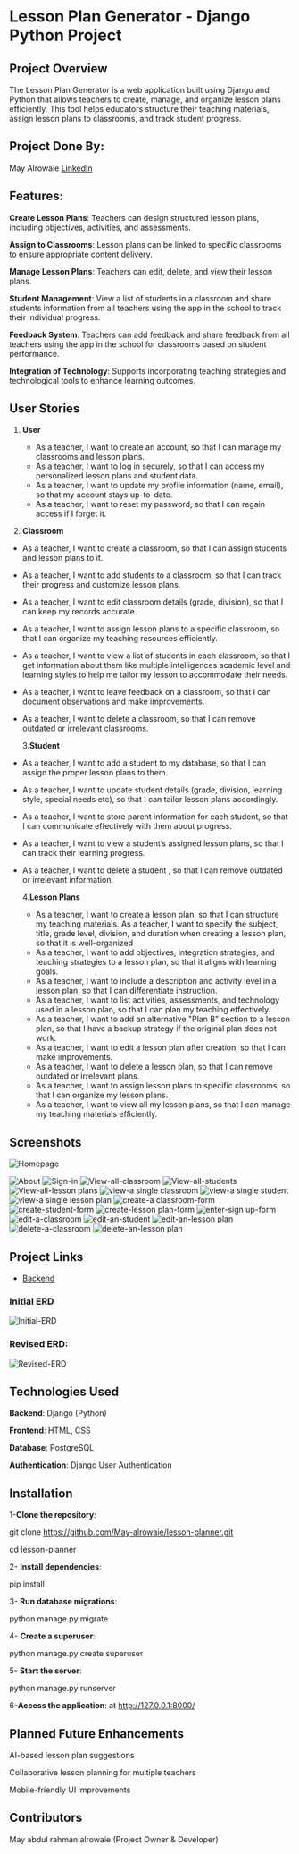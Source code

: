 # Lesson Plan Generator - Django Python Project

## Project Overview

The Lesson Plan Generator is a web application built using Django and Python that allows teachers to create, manage, and organize lesson plans efficiently. This tool helps educators structure their teaching materials, assign lesson plans to classrooms, and track student progress.

## Project Done By:

May Alrowaie [LinkedIn](https://www.linkedin.com/in/may-alrowaie)

## Features:

**Create Lesson Plans**: Teachers can design structured lesson plans, including objectives, activities, and assessments.

**Assign to Classrooms**: Lesson plans can be linked to specific classrooms to ensure appropriate content delivery.

**Manage Lesson Plans**: Teachers can edit, delete, and view their lesson plans.

**Student Management**: View a list of students in a classroom and share students information from all teachers using the app in the school to track their individual progress.

**Feedback System**: Teachers can add feedback and share feedback from all teachers using the app in the school for classrooms based on student performance.

**Integration of Technology**: Supports incorporating teaching strategies and technological tools to enhance learning outcomes.

## User Stories

1. **User**

   - As a teacher, I want to create an account, so that I can manage my classrooms and lesson plans.
   - As a teacher, I want to log in securely, so that I can access my personalized lesson plans and student data.
   - As a teacher, I want to update my profile information (name, email), so that my account stays up-to-date.
   - As a teacher, I want to reset my password, so that I can regain access if I forget it.

2. **Classroom**

- As a teacher, I want to create a classroom, so that I can assign students and lesson plans to it.
- As a teacher, I want to add students to a classroom, so that I can track their progress and customize lesson plans.
- As a teacher, I want to edit classroom details (grade, division), so that I can keep my records accurate.
- As a teacher, I want to assign lesson plans to a specific classroom, so that I can organize my teaching resources efficiently.
- As a teacher, I want to view a list of students in each classroom, so that I get information about them like multiple intelligences academic level and learning styles to help me tailor my lesson to accommodate their needs.

- As a teacher, I want to leave feedback on a classroom, so that I can document observations and make improvements.
- As a teacher, I want to delete a classroom, so that I can remove outdated or irrelevant classrooms.

  3.**Student**

- As a teacher, I want to add a student to my database, so that I can assign the proper lesson plans to them.
- As a teacher, I want to update student details (grade, division, learning style, special needs etc), so that I can tailor lesson plans accordingly.
- As a teacher, I want to store parent information for each student, so that I can communicate effectively with them about progress.
- As a teacher, I want to view a student’s assigned lesson plans, so that I can track their learning progress.
- As a teacher, I want to delete a student , so that I can remove outdated or irrelevant information.

  4.**Lesson Plans**

  - As a teacher, I want to create a lesson plan, so that I can structure my teaching materials.
    As a teacher, I want to specify the subject, title, grade level, division, and duration when creating a lesson plan, so that it is well-organized
  - As a teacher, I want to add objectives, integration strategies, and teaching strategies to a lesson plan, so that it aligns with learning goals.
  - As a teacher, I want to include a description and activity level in a lesson plan, so that I can differentiate instruction.
  - As a teacher, I want to list activities, assessments, and technology used in a lesson plan, so that I can plan my teaching effectively.
  - As a teacher, I want to add an alternative "Plan B" section to a lesson plan, so that I have a backup strategy if the original plan does not work.
  - As a teacher, I want to edit a lesson plan after creation, so that I can make improvements.
  - As a teacher, I want to delete a lesson plan, so that I can remove outdated or irrelevant plans.
  - As a teacher, I want to assign lesson plans to specific classrooms, so that I can organize my lesson plans.
  - As a teacher, I want to view all my lesson plans, so that I can manage my teaching materials efficiently.

## Screenshots

![Homepage](planner/static/images/.png)

![About](planner/static/images/.png)
![Sign-in](planner/static/images/.png)
![View-all-classroom](planner/static/images/.png)
![View-all-students](planner/static/images/.png)
![View-all-lesson plans](planner/static/images/.png)
![view-a single classroom](planner/static/images/.png)
![view-a single student](planner/static/images/.png)
![view-a single lesson plan](planner/static/images/.png)
![create-a classroom-form](planner/static/images/.png)
![create-student-form](planner/static/images/.png)
![create-lesson plan-form](planner/static/images/.png)
![enter-sign up-form](planner/static/images/.png)
![edit-a-classroom](planner/static/images/.png)
![edit-an-student](planner/static/images/.png)
![edit-an-lesson plan](planner/static/images/.png)
![delete-a-classroom](planner/static/images/.png)
![delete-an-lesson plan](planner/static/images/.png)

## Project Links

- [Backend](https://github.com/May-alrowaie/lesson-planner)

### Initial ERD

![Initial-ERD](planner/static/images/erd_lp.png)

### Revised ERD:

![Revised-ERD](planner/static/images/erd.png)

## Technologies Used

**Backend**: Django (Python)

**Frontend**: HTML, CSS

**Database**: PostgreSQL

**Authentication**: Django User Authentication

## Installation

1-**Clone the repository**:

git clone https://github.com/May-alrowaie/lesson-planner.git

cd lesson-planner

2- **Install dependencies**:

pip install

3- **Run database migrations**:

python manage.py migrate

4- **Create a superuser**:

python manage.py create superuser

5- **Start the server**:

python manage.py runserver

6-**Access the application**:
at http://127.0.0.1:8000/

## Planned Future Enhancements

AI-based lesson plan suggestions

Collaborative lesson planning for multiple teachers

Mobile-friendly UI improvements

## Contributors

May abdul rahman alrowaie (Project Owner & Developer)
